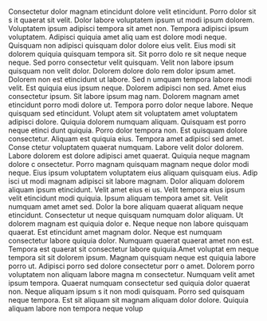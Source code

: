 Consectetur dolor magnam etincidunt dolore velit etincidunt. Porro dolor sit s
it quaerat sit velit. Dolor labore voluptatem ipsum ut modi ipsum dolorem. Voluptatem ipsum adipisci
 tempora sit amet non. Tempora adipisci ipsum voluptatem. Adipisci quiquia amet aliq
uam est dolore modi neque. Quisquam non adipisci quisquam dolor dolore eius velit. Eius modi sit dolorem quiquia quisquam tempora sit.  Sit porro dolo
re sit neque neque neque. Sed porro consectetur velit quisquam. Velit non labore ipsum quisquam non velit dolor. Dolorem dolore dolo
rem dolor ipsum amet. Dolorem non est etincidunt ut labore. Sed n
umquam tempora labore modi velit. Est quiquia eius ipsum neque. Dolorem adipisci non sed. Amet eius consectetur ipsum. Sit labore ipsum mag
nam.  Dolorem magnam amet etincidunt porro modi dolore ut. Tempora porro dolor neque labore. Neque quisquam sed etincidunt. Volupt
atem sit voluptatem amet voluptatem adipisci dolore. Quiquia dolorem numquam aliquam.  Quisquam est porro neque etinci
dunt quiquia. Porro dolor tempora non. Est quisquam dolore consectetur. Aliquam est quiquia eius. Tempora amet adipisci sed amet. Conse
ctetur voluptatem quaerat numquam. Labore velit dolor dolorem. Labore dolorem est dolore adipisci amet quaerat. Quiquia neque magnam dolore c
onsectetur. Porro magnam quisquam magnam neque dolor modi neque.  Eius ipsum voluptatem voluptatem eius aliquam quisquam eius. Adip
isci ut modi magnam adipisci sit labore magnam. Dolor aliquam dolorem aliquam ipsum etincidunt. Velit amet eius ei
us. Velit tempora eius ipsum velit etincidunt modi quiquia. Ipsum aliquam tempora amet sit.  Velit numquam amet amet sed. Dolor la
bore aliquam quaerat aliquam neque etincidunt. Consectetur ut neque quisquam numquam dolor aliquam. Ut dolorem magnam est quiquia dolor
e. Neque neque non labore quisquam quaerat. Est etincidunt amet magnam dolor. Neque est numquam consectetur labore
 quiquia dolor. Numquam quaerat quaerat amet non est. Tempora est quaerat sit consectetur labore quiquia.Amet voluptat
em neque tempora sit sit dolorem ipsum. Magnam quisquam neque est quiquia labore porro ut. Adipisci porro sed dolore consectetur porr
o amet. Dolorem porro voluptatem non aliquam labore magna
m consectetur. Numquam velit amet ipsum tempora.  Quaerat numquam consectetur sed quiquia dolor quaerat non. Neque aliquam ipsum s
it non modi quisquam. Porro sed quisquam neque tempora. Est sit aliquam sit magnam aliquam dolor dolore. Quiquia aliquam labore non tempora neque volup
